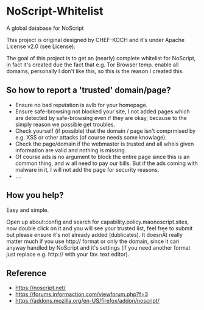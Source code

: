 # NoScript-Whitelist


A global database for NoScript


This project is original designed by CHEF-KOCH and it's under Apache License v2.0 (see License). 


The goal of this project is to get an (nearly) complete whitelist for NoScript, in fact it's created due the fact that e.g. Tor Browser temp. enable all domains, personally I don't like this, so this is the reason I created this.


So how to report a 'trusted' domain/page?
---------------

* Ensure no bad reputation is avlb for your homepage.
* Ensure safe-browsing not blocked your site, I not added pages which are detected by safe-browsing even if they are okay, because to the simply reason we possible get troubles.
* Check yourself (if possible) that the domain / page isn't comprmised by e.g. XSS or other attacks (of course needs some knowlage).
* Check the page/domain if the webmaster is trusted and all whois given information are valid and nothing is missing.
* Of course ads is no argument to block the entire page since this is an common thing, and w all need to pay our bills. But if the ads coming with malware in it, I will not add the page for security reasons.
* ....


How you help?
-----------------

Easy and simple.

Open up about:config and search for capability.policy.maonoscript.sites, now double click on it and you will see your trusted list, feel free to submit but please ensure it's not already added (dublicates).
It doesnÄt really matter much if you use http:// format or only the domain, since it can anyway handled by NoScript and it's settings (if you need another format just replace e.g. http:// with your fav. text editor).



Reference
-----------------

* https://noscript.net/
* https://forums.informaction.com/viewforum.php?f=3
* https://addons.mozilla.org/en-US/firefox/addon/noscript/